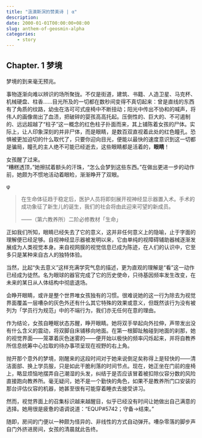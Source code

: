 ```yaml
---
title: "汲澳斯溟的赞美诗 | α"
description: 
date: 2000-01-01T00:00:00+08:00
slug: anthem-of-geosmin-alpha
categories:
    - story
---
```


## Chapter. 1 梦境

梦境的到来毫无预兆。

事物逐渐向难以辨识的场所聚拢。不仅是街道，建筑、书籍、人造卫星、马克杯、机械硬盘、柱香……目光所及的一切都在数秒间变得不真切起来：曾是直线的东西有了角质的纹路，幼虫在洛可可式座椅中不断扭动；阳光中传出不协和的喊声，将伟人的画像凿出了血渍，把破碎的婴孩高高托起。压倒性的、巨大的、不可遏制的、远远超越了“柱子”这一概念的红色柱子扑面而来，其上铺陈着女孩的尸体。实际上，让人印象深刻的并非尸体，而是眼睛，是数百双直视着此处的红色瞳孔。恐惧被更加迫切的什么取代了，只要你迎向目光，便能以最快的速度意识到这一切都是骗局，瞳孔的主人绝不可能已经逝去，这些眼睛都是活着的，**眼睛**！

女孩醒了过来。    
“糟糕透顶，”她擦拭着额头的汗珠，“怎么会梦到这些东西。”在做出更进一步的动作前，她颇为不惯地活动着眼睑，渐渐睁开了双眼。  

φ

> 在生命体征趋于稳定后，医护人员将即刻展开视神经显示器置入术。手术的成功象征了新生儿的诞生，我们的社会将由此迎来可望的新成员。
>
> ——（第六教养所）二阶必修教材「生命」

正如我们所知，眼睛已经失去了它的意义，这并非任何意义上的隐喻，止于字面的理解便已经足够。自视神经显示器被发明以来，它由单纯的视障碍辅助器械逐渐发展成为人类视觉本身。来自视网膜的视觉信息已成为陈迹，在人们的认识中，它至多只是某种来自古人的独特体验。

当然，比起“失去意义”这样充满学究气息的描述，更为直观的理解是“看”这一动作已经成为徒然。名为眼球的器官完成了它的历史使命，只待基因频率发生改变，在未来的某日从人体结构中彻底退场。

会睁开眼睛，或许是整个世界唯女孩独有的习惯。很难说她的这一行为除去为视觉界面覆盖一层嘈杂的灰色外还有什么其它特殊的效果或意义，但既然该行为没有被列为「学员行为规范」中的不端行为，我们亦无任何在意的理由。

作为结论，女孩自睡眠状态苏醒，睁开眼睛。她将双手举起向外拉伸，声带发出没有什么含义的震动，将双脚自床铺移向地面。在第一根脚趾触碰到地面的刹那，她的视觉界面——笼罩着灰色迷雾的——便开始以极快的频率闪烁起来，并将自教养所信息统筹中心拉取的待办事项呈现在视野的右上角。

抛开那个意外的梦境，刚醒来的这段时间对于她来说倒足矣称得上是轻快的——清洁面部、换上学员服，只是如此干脆利落的时间节点。现在，她正坐在门前的座椅上，略显烦恼地摆弄自己潮湿的头发，纠结于是否应该冒着被扣除仪容分数的风险直接跑向教养所。毫无疑问，她不是一个勤快的角色，如果不是教养所门口安装的那台评估仪容的机器，她甚至很有可能穿着睡衣去接受讲习。

然而，视觉界面上的召集标识越来越醒目，似乎已经没有时间让她做出自己满意的选择。她用很是疲惫的语调说道：“EQUP#5742；守备->结束。”

随即，房间的门便以一种颇为怪异的、非线性的方式自动弹开。嘈杂零落的脚步声自门外挤进房间，女孩的清晨就此告终。